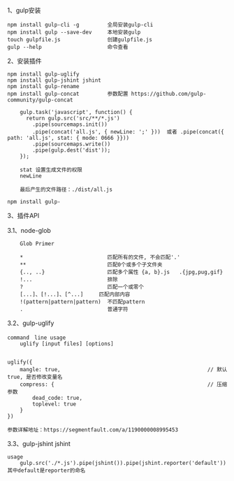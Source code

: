 1、gulp安装
	
	npm install gulp-cli -g 		全局安装gulp-cli
	npm install gulp --save-dev 	本地安装gulp
	touch gulpfile.js 				创建gulpfile.js
	gulp --help						命令查看


2、安装插件
	
	npm install gulp-uglify
	npm install gulp-jshint jshint 
	npm install gulp-rename 
	npm install gulp-concat			参数配置 https://github.com/gulp-community/gulp-concat 
	
		gulp.task('javascript', function() {
		  return gulp.src('src/**/*.js')
		    .pipe(sourcemaps.init())
		    .pipe(concat('all.js', { newLine: ';' }))  或者 .pipe(concat({ path: 'all.js', stat: { mode: 0666 }}))
		    .pipe(sourcemaps.write())
		    .pipe(gulp.dest('dist'));
		});

		stat 设置生成文件的权限
		newLine 

		最后产生的文件路径：./dist/all.js

	npm install gulp-



3、插件API

3.1、node-glob
		
		Glob Primer

		* 							匹配所有的文件, 不会匹配'.'
		**							匹配0个或多个子文件夹
		{.., ..} 					匹配多个属性 {a, b}.js   .{jpg,pug,gif}
		!... 						排除
		? 							匹配一个或零个 							
		[...]、[!...]、[^...]		匹配内部内容
		!(pattern|pattern|pattern) 	不匹配pattern
		. 							普通字符

3.2、gulp-uglify
	
	command　line usage 
		uglify [input files] [options]


	uglify({
		mangle: true,												// 默认true, 是否修改变量名
		compress: {													// 压缩参数
			dead_code: true,
			toplevel: true
		}
	})

	参数详解地址：https://segmentfault.com/a/1190000008995453


3.3、gulp-jshint jshint
	
	usage 
		gulp.src('./*.js').pipe(jshint()).pipe(jshint.reporter('default'))  其中default是reporter的命名






